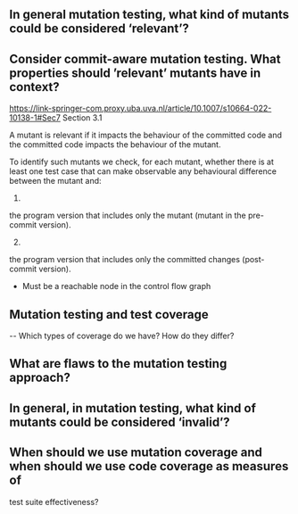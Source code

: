 ## In general mutation testing, what kind of mutants could be considered ‘relevant’?


## Consider commit-aware mutation testing. What properties should ’relevant’ mutants have in context?
https://link-springer-com.proxy.uba.uva.nl/article/10.1007/s10664-022-10138-1#Sec7 Section 3.1

A mutant is relevant if it impacts the behaviour of the committed code and the committed code impacts the behaviour of the mutant.

To identify such mutants we check, for each mutant, whether there is at least one test case that can make observable any behavioural difference between the mutant and:

1.
the program version that includes only the mutant (mutant in the pre-commit version).

2.
the program version that includes only the committed changes (post-commit version).

- Must be a reachable node in the control flow graph
## Mutation testing and test coverage
-- Which types of coverage do we have? How do they differ?

## What are flaws to the mutation testing approach?

## In general, in mutation testing, what kind of mutants could be considered ‘invalid’?

## When should we use mutation coverage and when should we use code coverage as measures of
test suite effectiveness?
